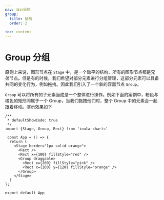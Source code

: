 ```yaml
---
nav: 设计思想
group:
  title: 结构
  order: 2

toc: content
---
```


# Group 分组

原则上来说，图形节点在 `Stage` 中，是一个扁平的结构，所有的图形节点都是兄弟节点。但是有的时候，我们希望对部分元素进行分组管理，这部分元素可以具备共同的变化行为，例如拖拽。因此我们引入了一个新的容器节点 `Group`。

`Group` 可以将所有的子元素当成是一个整体进行操作。例如下面的案例中，粉色与橘色的矩形同属于一个 Group，当我们拖拽他们时，整个 Group 中的元素会一起跟着移动。演示效果如下

```tsx
/**
 * defaultShowCode: true
 */
import {Stage, Group, Rect} from 'inula-charts'

 const App = () => {
  return (
    <Stage border="1px solid orange">
      <Rect />
      <Rect x={100} fillStyle="red" />
      <Group draggable>
        <Rect x={200} fillStyle="pink" />
        <Rect x={200} y={120} fillStyle="orange" />
      </Group>
    </Stage>
  )
};

export default App
```
